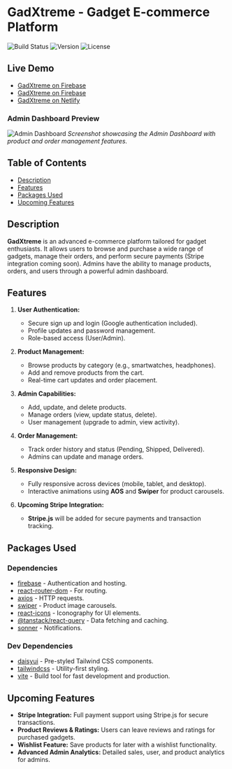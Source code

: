 # GadXtreme - Gadget E-commerce Platform

![Build Status](https://img.shields.io/badge/build-passing-brightgreen)
![Version](https://img.shields.io/badge/version-1.0.0-blue)
![License](https://img.shields.io/badge/license-MIT-green)

## Live Demo

- [GadXtreme on Firebase](https://gadxtreme-906da.web.app)
- [GadXtreme on Firebase](https://gadxtreme.vercel.app)
- [GadXtreme on Netlify](https://gadxtreme.netlify.app)

### Admin Dashboard Preview

![Admin Dashboard](./src/assets/admin_dashboard_preview.png)
_Screenshot showcasing the Admin Dashboard with product and order management features._

## Table of Contents

- [Description](#description)
- [Features](#features)
- [Packages Used](#packages-used)
- [Upcoming Features](#upcoming-features)

## Description

**GadXtreme** is an advanced e-commerce platform tailored for gadget enthusiasts. It allows users to browse and purchase a wide range of gadgets, manage their orders, and perform secure payments (Stripe integration coming soon). Admins have the ability to manage products, orders, and users through a powerful admin dashboard.

## Features

1. **User Authentication:**
   - Secure sign up and login (Google authentication included).
   - Profile updates and password management.
   - Role-based access (User/Admin).
2. **Product Management:**

   - Browse products by category (e.g., smartwatches, headphones).
   - Add and remove products from the cart.
   - Real-time cart updates and order placement.

3. **Admin Capabilities:**
   - Add, update, and delete products.
   - Manage orders (view, update status, delete).
   - User management (upgrade to admin, view activity).
4. **Order Management:**
   - Track order history and status (Pending, Shipped, Delivered).
   - Admins can update and manage orders.
5. **Responsive Design:**
   - Fully responsive across devices (mobile, tablet, and desktop).
   - Interactive animations using **AOS** and **Swiper** for product carousels.
6. **Upcoming Stripe Integration:**
   - **Stripe.js** will be added for secure payments and transaction tracking.

## Packages Used

### Dependencies

- [firebase](https://www.npmjs.com/package/firebase) - Authentication and hosting.
- [react-router-dom](https://www.npmjs.com/package/react-router-dom) - For routing.
- [axios](https://www.npmjs.com/package/axios) - HTTP requests.
- [swiper](https://www.npmjs.com/package/swiper) - Product image carousels.
- [react-icons](https://www.npmjs.com/package/react-icons) - Iconography for UI elements.
- [@tanstack/react-query](https://www.npmjs.com/package/@tanstack/react-query) - Data fetching and caching.
- [sonner](https://www.npmjs.com/package/sonner) - Notifications.

### Dev Dependencies

- [daisyui](https://daisyui.com/docs/install) - Pre-styled Tailwind CSS components.
- [tailwindcss](https://tailwindcss.com/docs/guides/vite) - Utility-first styling.
- [vite](https://vitejs.dev/) - Build tool for fast development and production.

## Upcoming Features

- **Stripe Integration:** Full payment support using Stripe.js for secure transactions.
- **Product Reviews & Ratings:** Users can leave reviews and ratings for purchased gadgets.
- **Wishlist Feature:** Save products for later with a wishlist functionality.
- **Advanced Admin Analytics:** Detailed sales, user, and product analytics for admins.
